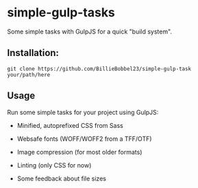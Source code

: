 # simple-gulp-tasks

Some simple tasks with GulpJS for a quick "build system".

## Installation:

``git clone https://github.com/BillieBobbel23/simple-gulp-task your/path/here``

## Usage
Run some simple tasks for your project using GulpJS:

* Minified, autoprefixed CSS from Sass

* Websafe fonts (WOFF/WOFF2 from a TFF/OTF)

* Image compression (for most older formats)

* Linting (only CSS for now)

* Some feedback about file sizes
